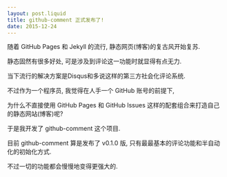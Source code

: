 ```yaml
---
layout: post.liquid
title: github-comment 正式发布了!
date: 2015-12-24
---
```


随着 GitHub Pages 和 Jekyll 的流行, 静态网页(博客)的复古风开始复苏.

静态固然有很多好处, 可是涉及到评论这一功能时就显得有点无力.

当下流行的解决方案是Disqus和多说这样的第三方社会化评论系统.

不过作为一个程序员, 我觉得在人手一个 GitHub 账号的前提下,

为什么不直接使用 GitHub Pages 和 GitHub Issues 这样的配套组合来打造自己的静态网站(博客)呢?

于是我开发了 github-comment 这个项目.

目前 github-comment 算是发布了 v0.1.0 版, 只有最最基本的评论功能和半自动化的初始化方式.

不过一切的功能都会慢慢地变得更强大的.

<div id="github-comments"></div>
<script src="https://cdn.rawgit.com/teddy-ma/github-comment/v1.0.1/client/github-comment.js"
  id="github-comment" data-username="teddy-ma"
  data-repo="github-comment" data-page-id="1">
</script>
